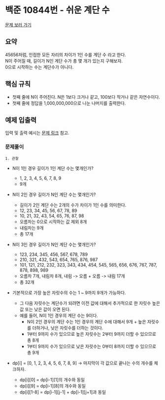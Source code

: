 # 백준 10844번 - 쉬운 계단 수

[문제 보러 가기](https://www.acmicpc.net/problem/10844)

## 요약

45656처럼, 인접한 모든 자리의 차이가 1인 수를 계단 수 라고 한다.  
N이 주어질 때, 길이가 N인 계단 수가 총 몇 개가 있는지 구해보자.  
0으로 시작하는 수는 계단수가 아니다.

## 핵심 규칙

- 첫째 줄에 N이 주어진다. N은 1보다 크거나 같고, 100보다 작거나 같은 자연수이다.
- 첫째 줄에 정답을 1,000,000,000으로 나눈 나머지를 출력한다.

## 예제 입출력

입력 및 출력 예시는 [문제 링크](https://www.acmicpc.net/problem/10844) 참고.

### 문제풀이

`1. 관찰`

- N이 1인 경우 길이가 1인 계단 수는 몇개인가?
    - 1, 2, 3, 4, 5, 6, 7, 8, 9
    - 9개

- N이 2인 경우 길이가 N인 계단 수는 몇개인가?
    - 길이가 2인 계단 수는 2개의 수가 차이가 1인 수를 의미한다.
    - 12, 23, 34, 45, 56, 67, 78, 89
    - 10, 21, 32, 43, 54, 65, 76, 87, 98
    - 오름차는 0으로 시작하는 값 제외 8개
    - 내림차는 9개
    - 총 17개

- N이 3인 경우 길이가 N인 계단 수는 몇개인가?
    - 123, 234, 345, 456, 567, 678, 789
    - 210, 321, 432, 543, 654, 765, 876, 987
    - 101, 121, 212, 232, 323, 343, 434, 454, 545, 565, 656, 676, 767, 787, 878, 898, 989
    - 오름차 7개, 내림차 8개, 내림 -> 오름 + 오름 -> 내림 17개
    - 총 32개

- 기본적으로 가장 높은 자릿수의 수는 1 ~ 9까지 9개가 가능하다.
    - 그 다음 자릿수는 계단수가 되려면 이전 값에 대해서 추가적으로 한 자릿수 높은 값 또는 낮은 값이 오면 된다.
    - 예를 들어, N이 1인 경우의 계단 수는 9이다.
        - N이 2인 경우의 계단 수는 1인 경우의 계단 수에 대해서 9개 + 높은 자릿수를 더하거나, 낮은 자릿수를 더하는 것이다.
        - 1부터 9까지 수가 있으므로 높은 자릿수는 2부터 9까지 더할 수 있으므로 총 8개
        - 1부터 9까지 수가 있으므로 낮은 자릿수는 0부터 8까지 더할 수 있으므로 총 9개

- dp[i] = [0, 1, 2, 3, 4, 5, 6, 7, 8, 9] -> 마지막이 각 값으로 끝나는 수의 개수를 체크하자.
    - dp[i][0] = dp[i-1][1]의 개수와 동일
    - dp[i][9] = dp[i-1][8]의 개수와 동일
    - dp[i][1-8] = dp[i-1][j-1] + dp[i-1][j+1]과 동일